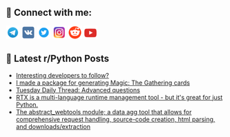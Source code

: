 ## 🔎 Connect with me:
[<img src="https://github.com/bullbesh/bullbesh/blob/main/images/Telegram.png" width="32" height="32" />](https://t.me/bullbesh)
[<img src="https://github.com/bullbesh/bullbesh/blob/main/images/VK.png" width="32" height="32" />](https://vk.com/bullbesh)
[<img src="https://github.com/bullbesh/bullbesh/blob/main/images/Twitter.png" width="32" height="32" />](https://twitter.com/bullbesh1)
[<img src="https://github.com/bullbesh/bullbesh/blob/main/images/Instagram.png" width="32" height="32" />](https://www.instagram.com/bullbesh)
[<img src="https://github.com/bullbesh/bullbesh/blob/main/images/Reddit.png" width="32" height="32" />](https://www.reddit.com/user/bullbesh)
[<img src="https://github.com/bullbesh/bullbesh/blob/main/images/YouTube.png" width="32" height="32" />](https://www.youtube.com/channel/UCtfjRs6uzgq5mfm8S06WTcg)

## 📕 Latest r/Python Posts
<!-- BLOG-POST-LIST:START -->
- [Interesting developers to follow?](https://www.reddit.com/r/Python/comments/174bfdt/interesting_developers_to_follow/)
- [I made a package for generating Magic: The Gathering cards](https://www.reddit.com/r/Python/comments/17484ej/i_made_a_package_for_generating_magic_the/)
- [Tuesday Daily Thread: Advanced questions](https://www.reddit.com/r/Python/comments/174730v/tuesday_daily_thread_advanced_questions/)
- [RTX is a multi-language runtime management tool - but it&#39;s great for just Python.](https://www.reddit.com/r/Python/comments/17449ry/rtx_is_a_multilanguage_runtime_management_tool/)
- [The abstract_webtools module; a data agg tool that allows for comprehensive request handling, source-code creation, html parsing, and downloads/extraction](https://www.reddit.com/r/Python/comments/17431l4/the_abstract_webtools_module_a_data_agg_tool_that/)
<!-- BLOG-POST-LIST:END -->
